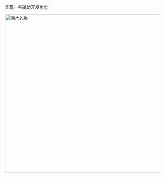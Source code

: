 实现一些辅助开发功能

 <img src="https://raw.githubusercontent.com/sparrow-js/firefly/main/docs/fuzhu.png"  width = "520"  alt="图片名称">
